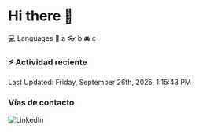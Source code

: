 # Hi there 👋

:computer: Languages
:pencil: a
:eyeglasses: b
:oncoming_automobile: c

### :zap: Actividad reciente
<!--RECENT_ACTIVITY:start-->
<!--RECENT_ACTIVITY:end-->
<!--RECENT_ACTIVITY:last_update-->
Last Updated: Friday, September 26th, 2025, 1:15:43 PM
<!--RECENT_ACTIVITY:last_update_end-->

### Vías de contacto

![LinkedIn](https://www.linkedin.com/in/irving-hernández-226846205/)

